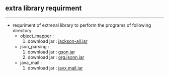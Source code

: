 ## extra library requirment
***
- requriment of extrenal library to perform the programs of following directory. 
    - object_mapper :
        1. download jar : [jackson-all.jar](http://www.java2s.com/Code/Jar/j/Downloadjacksonall190jar.htm "www.java2s.com")
    - json_parsing :
        1. download jar : [gson.jar](https://mvnrepository.com/artifact/com.google.code.gson/gson/ "mvnrepository.com")
        2. download jar : [org.jsonn.jar](http://www.java2s.com/Code/Jar/o/Downloadorgjsonjar.htm "www.java2s.com")
    - java_mail :
        1. download jar : [javx.mail.jar](https://mvnrepository.com/artifact/javax.mail/mail/1.4.7 "mvnrepository.com")

